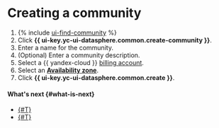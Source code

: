 # Creating a community

1. {% include [ui-find-community](../../../_includes/datasphere/ui-find-community.md) %}
1. Click **{{ ui-key.yc-ui-datasphere.common.create-community }}**.
1. Enter a name for the community.
1. (Optional) Enter a community description.
1. Select a {{ yandex-cloud }} [billing account](../../../billing/concepts/billing-account.md).
1. Select an [**Availability zone**](../../../overview/concepts/geo-scope.md).
1. Click **{{ ui-key.yc-ui-datasphere.common.create }}**.

#### What's next {#what-is-next}

* [{#T}](add-user.md)
* [{#T}](link-channel.md)
